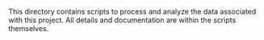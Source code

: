 This directory contains scripts to process and analyze the data associated with this project. All details and documentation are within the scripts themselves.
